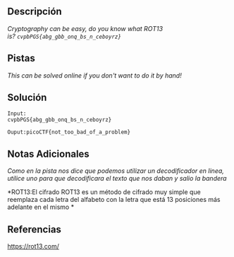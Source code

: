 
## Descripción

*Cryptography can be easy, do you know what ROT13 is? `cvpbPGS{abg_gbb_onq_bs_n_ceboyrz}`*
## Pistas

*This can be solved online if you don't want to do it by hand!*
## Solución


```
Input:
cvpbPGS{abg_gbb_onq_bs_n_ceboyrz}

Ouput:picoCTF{not_too_bad_of_a_problem}

```

## Notas Adicionales 

*Como en la pista nos dice que podemos utilizar un decodificador en linea, utilice uno para que decodificara el texto que nos daban y salio la bandera*

*ROT13:El cifrado ROT13 es un método de cifrado muy simple que reemplaza cada letra del alfabeto con la letra que está 13 posiciones más adelante en el mismo *
## Referencias 

https://rot13.com/
